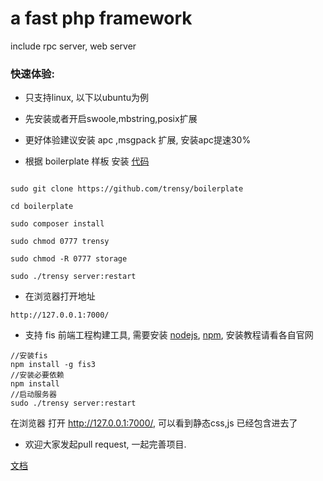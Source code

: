 # a fast php framework

 include rpc server, web server

### 快速体验:

* 只支持linux, 以下以ubuntu为例

* 先安装或者开启swoole,mbstring,posix扩展

* 更好体验建议安装 apc ,msgpack 扩展, 安装apc提速30%

* 根据 boilerplate 样板 安装 [代码](https://github.com/trensy/boilerplate)

```

sudo git clone https://github.com/trensy/boilerplate

cd boilerplate

sudo composer install

sudo chmod 0777 trensy

sudo chmod -R 0777 storage

sudo ./trensy server:restart
```

* 在浏览器打开地址

``
http://127.0.0.1:7000/
``

* 支持 fis 前端工程构建工具, 需要安装 [nodejs](https://nodejs.org/en/), [npm](https://www.npmjs.com/), 安装教程请看各自官网

```
//安装fis
npm install -g fis3
//安装必要依赖
npm install
//启动服务器
sudo ./trensy server:restart
```

在浏览器 打开 http://127.0.0.1:7000/, 可以看到静态css,js 已经包含进去了

* 欢迎大家发起pull request, 一起完善项目.

[文档](doc/index.md)